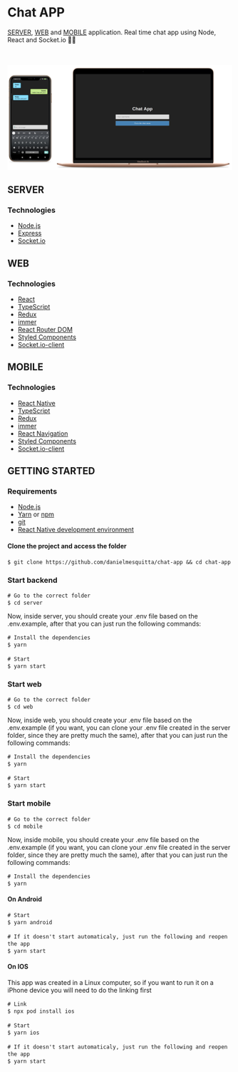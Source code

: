 # Chat APP

[SERVER](#server), [WEB](#web) and [MOBILE](#mobile) application. Real time chat app using Node, React and Socket.io 💬📱

<br><br>
<img src="docs/mockup.png">
<br>

## SERVER

### Technologies

- [Node.js](https://nodejs.org/)
- [Express](https://expressjs.com/)
- [Socket.io](https://socket.io/)

## WEB

### Technologies

- [React](https://reactjs.org/)
- [TypeScript](https://www.typescriptlang.org/)
- [Redux](https://redux.js.org/)
- [immer](https://immerjs.github.io/immer/docs/introduction)
- [React Router DOM](https://github.com/ReactTraining/react-router/tree/master/packages/react-router-dom)
- [Styled Components](https://styled-components.com/)
- [Socket.io-client](https://socket.io/docs/client-api/)

## MOBILE

### Technologies

- [React Native](https://reactnative.dev/)
- [TypeScript](https://www.typescriptlang.org/)
- [Redux](https://redux.js.org/)
- [immer](https://immerjs.github.io/immer/docs/introduction)
- [React Navigation](https://reactnavigation.org/)
- [Styled Components](https://styled-components.com/)
- [Socket.io-client](https://socket.io/docs/client-api/)

## GETTING STARTED
### Requirements

- [Node.js](https://nodejs.org/)
- [Yarn](https://yarnpkg.com/) or [npm](https://www.npmjs.com/)
- [git](https://git-scm.com/)
- [React Native development environment](https://reactnative.dev/docs/environment-setup)

#### Clone the project and access the folder

```shell
$ git clone https://github.com/danielmesquitta/chat-app && cd chat-app
```

### Start backend

```shell
# Go to the correct folder
$ cd server
```

Now, inside server, you should create your .env file based on the .env.example, after that you can just run the following commands:

```shell
# Install the dependencies
$ yarn

# Start
$ yarn start
```

### Start web

```shell
# Go to the correct folder
$ cd web
```

Now, inside web, you should create your .env file based on the .env.example (if you want, you can clone your .env file created in the server folder, since they are pretty much the same), after that you can just run the following commands:

```shell
# Install the dependencies
$ yarn

# Start
$ yarn start
```

### Start mobile

```shell
# Go to the correct folder
$ cd mobile
```
Now, inside mobile, you should create your .env file based on the .env.example (if you want, you can clone your .env file created in the server folder, since they are pretty much the same), after that you can just run the following commands:

```shell
# Install the dependencies
$ yarn
```

#### On Android

```shell
# Start
$ yarn android

# If it doesn't start automaticaly, just run the following and reopen the app
$ yarn start
```

#### On IOS

This app was created in a Linux computer, so if you want to run it on a iPhone device you will need to do the linking first

```shell
# Link
$ npx pod install ios

# Start
$ yarn ios

# If it doesn't start automaticaly, just run the following and reopen the app
$ yarn start
```
